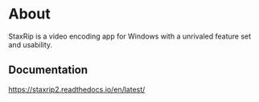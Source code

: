 # About

StaxRip is a video encoding app for Windows with a unrivaled feature set and usability.

## Documentation

https://staxrip2.readthedocs.io/en/latest/
